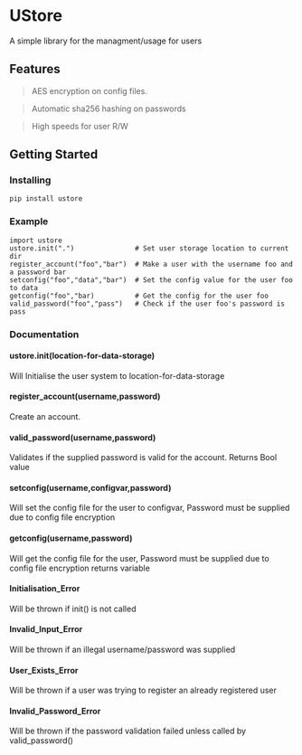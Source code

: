 
# UStore

A simple library for the managment/usage for users

## Features

> AES encryption on config files.

> Automatic sha256 hashing on passwords

> High speeds for user R/W

## Getting Started

### Installing

```
pip install ustore
```

### Example

```
import ustore
ustore.init(".")               # Set user storage location to current dir
register_account("foo","bar")  # Make a user with the username foo and a password bar
setconfig("foo","data","bar")  # Set the config value for the user foo to data
getconfig("foo","bar)          # Get the config for the user foo
valid_password("foo","pass")   # Check if the user foo's password is pass
```

### Documentation

#### ustore.init(location-for-data-storage) 
Will Initialise the user system to location-for-data-storage


#### register_account(username,password)
Create an account.


#### valid_password(username,password)
Validates if the supplied password is valid for the account.
Returns Bool value


#### setconfig(username,configvar,password)
Will set the config file for the user to configvar, Password must be supplied due to config file encryption


#### getconfig(username,password)
Will get the config file for the user, Password must be supplied due to config file encryption
returns variable


#### Initialisation_Error 
Will be thrown if init() is not called


#### Invalid_Input_Error
Will be thrown if an illegal username/password was supplied


#### User_Exists_Error
Will be thrown if a user was trying to register an already registered user


#### Invalid_Password_Error
Will be thrown if the password validation failed unless called by valid_password()
